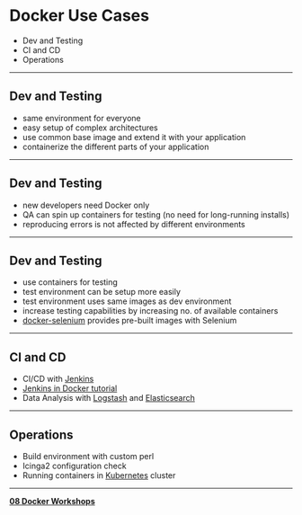 # Docker Use Cases

- Dev and Testing
- CI and CD
- Operations

---

## Dev and Testing

- same environment for everyone
- easy setup of complex architectures
- use common base image and extend it with your application
- containerize the different parts of your application

---

## Dev and Testing

- new developers need Docker only
- QA can spin up containers for testing (no need for long-running installs)
- reproducing errors is not affected by different environments

---

## Dev and Testing

- use containers for testing
- test environment can be setup more easily
- test environment uses same images as dev environment
- increase testing capabilities by increasing no. of available containers
- [docker-selenium](https://github.com/SeleniumHQ/docker-selenium/) provides pre-built images with Selenium

---

## CI and CD

- CI/CD with [Jenkins](https://hub.docker.com/_/jenkins/)
- [Jenkins in Docker tutorial](http://shashikantjagtap.net/get-started-with-brand-new-jenkins-2-0-with-docker)
- Data Analysis with [Logstash](https://www.elastic.co/products/logstash) and [Elasticsearch](https://www.elastic.co/products/elasticsearch)

---

## Operations

- Build environment with custom perl
- Icinga2 configuration check
- Running containers in [Kubernetes](http://kubernetes.io) cluster

---

[__08 Docker Workshops__](..)
